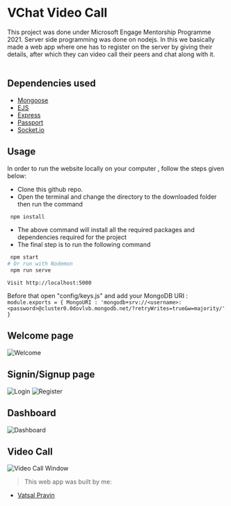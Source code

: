 # VChat Video Call
This project was done under Microsoft Engage Mentorship Programme 2021. Server side programming was done on nodejs. In this we basically made a web app where one has to register on the server by giving their details, after which they can video call their peers and chat along with it.  <br><br>

## Dependencies used

   * [Mongoose](https://mongoosejs.com/docs/)
   * [EJS](https://ejs.co/)
   * [Express](http://expressjs.com/)
   * [Passport](http://www.passportjs.org/docs/)
   * [Socket.io](https://socket.io/docs/)
## Usage

In order to run the website locally on your computer , follow the steps given below:

* Clone this github repo.
* Open the terminal and change the directory to the downloaded folder then run the command 

```sh
 npm install
```

* The above command will install all the required packages and dependencies required for the project 
* The final step is to run the following command

```sh
 npm start
# Or run with Nodemon
 npm run serve

 ```
 `Visit http://localhost:5000`


 
 Before that open "config/keys.js" and add your MongoDB URI :<br>
 `module.exports = {
    MongoURI : 'mongodb+srv://<username>:<password>@cluster0.0dovlvb.mongodb.net/?retryWrites=true&w=majority/'
}`

## Welcome page
![Welcome](https://user-images.githubusercontent.com/75882984/185735926-9ea3d3c3-fa29-4cfe-976f-5d4e7e74521a.png)



## Signin/Signup page
![Login](https://user-images.githubusercontent.com/75882984/185735934-ecfdcdbf-6bfe-4629-bcdd-80b3a23b47f9.png)
![Register](https://user-images.githubusercontent.com/75882984/185735935-d1792eda-02e9-469c-b4c2-914109a69036.png)


## Dashboard
![Dashboard](https://user-images.githubusercontent.com/75882984/185735938-62139672-55f0-4198-b0fe-42fc317e8e89.png)


## Video Call
![Video Call Window](https://user-images.githubusercontent.com/75882984/185735941-128c8849-3d4e-4cb2-b53d-c02e78059545.png)


 
 > This web app was built by me:
   * [Vatsal Pravin](https://github.com/nobody8925)
